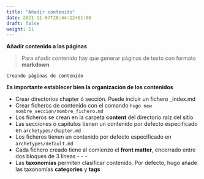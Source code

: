 ```yaml
---
title: "Añadir contenido"
date: 2021-11-07T20:44:12+01:00
draft: false
weight: 11
---
```

**Añadir contenido a las páginas**  
> Para añadir contenido hay que generar páginas de texto con formato **markdown**  
```
Creando páginas de contenido
```
**Es importante establecer bien la organización de los contenidos**  
+ Crear directorios chapter ó sección.  Puede incluir un fichero _index.md
+ Crear ficheros de contenido con el comando `hugo new nombre_seccion/nombre_fichero.md`  
+ Los ficheros se crean en la carpeta **content** del directorio raíz del sitio  
+ Las secciones ó capitulos tienen un contenido por defecto especificado en `archetypes/chapter.md`  
+ Los ficheros tienen un contenido por defecto especificado en `archetypes/default.md`  
+ Cada fichero creado tiene al comienzo el **front matter**, encerrado entre dos bloques de 3 líneas - - -  
+ Las **taxonomías** permiten clasificar contenido.  Por defecto, hugo añade las taxonomías **categories** y **tags**

